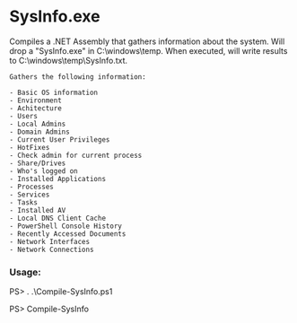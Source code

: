 # SysInfo.exe

Compiles a .NET Assembly that gathers information about the system. Will drop a "SysInfo.exe" in C:\windows\temp. When executed, will write results to C:\windows\temp\SysInfo.txt.
	
	Gathers the following information:
	
	- Basic OS information
	- Environment
	- Achitecture
	- Users
	- Local Admins
	- Domain Admins
	- Current User Privileges
	- HotFixes
	- Check admin for current process
	- Share/Drives
	- Who's logged on
	- Installed Applications
	- Processes
	- Services
	- Tasks
	- Installed AV
	- Local DNS Client Cache
	- PowerShell Console History
	- Recently Accessed Documents
	- Network Interfaces
	- Network Connections
  ### Usage:
  
  PS> . .\Compile-SysInfo.ps1
  
  PS> Compile-SysInfo
